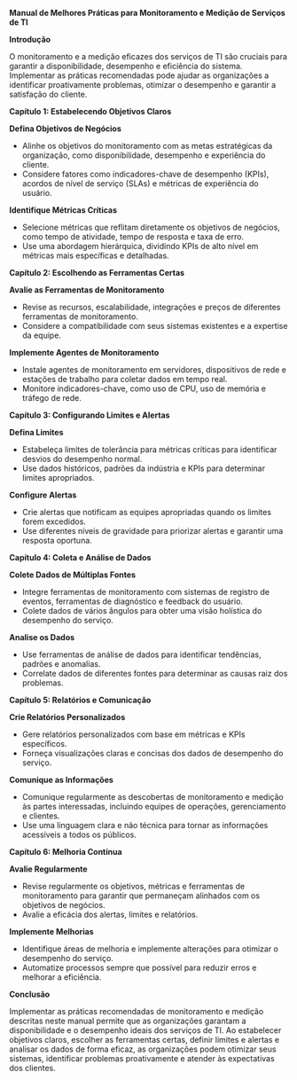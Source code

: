 **Manual de Melhores Práticas para Monitoramento e Medição de Serviços de TI**

**Introdução**

O monitoramento e a medição eficazes dos serviços de TI são cruciais para garantir a disponibilidade, desempenho e eficiência do sistema. Implementar as práticas recomendadas pode ajudar as organizações a identificar proativamente problemas, otimizar o desempenho e garantir a satisfação do cliente.

**Capítulo 1: Estabelecendo Objetivos Claros**

**Defina Objetivos de Negócios**
* Alinhe os objetivos do monitoramento com as metas estratégicas da organização, como disponibilidade, desempenho e experiência do cliente.
* Considere fatores como indicadores-chave de desempenho (KPIs), acordos de nível de serviço (SLAs) e métricas de experiência do usuário.

**Identifique Métricas Críticas**
* Selecione métricas que reflitam diretamente os objetivos de negócios, como tempo de atividade, tempo de resposta e taxa de erro.
* Use uma abordagem hierárquica, dividindo KPIs de alto nível em métricas mais específicas e detalhadas.

**Capítulo 2: Escolhendo as Ferramentas Certas**

**Avalie as Ferramentas de Monitoramento**
* Revise as recursos, escalabilidade, integrações e preços de diferentes ferramentas de monitoramento.
* Considere a compatibilidade com seus sistemas existentes e a expertise da equipe.

**Implemente Agentes de Monitoramento**
* Instale agentes de monitoramento em servidores, dispositivos de rede e estações de trabalho para coletar dados em tempo real.
* Monitore indicadores-chave, como uso de CPU, uso de memória e tráfego de rede.

**Capítulo 3: Configurando Limites e Alertas**

**Defina Limites**
* Estabeleça limites de tolerância para métricas críticas para identificar desvios do desempenho normal.
* Use dados históricos, padrões da indústria e KPIs para determinar limites apropriados.

**Configure Alertas**
* Crie alertas que notificam as equipes apropriadas quando os limites forem excedidos.
* Use diferentes níveis de gravidade para priorizar alertas e garantir uma resposta oportuna.

**Capítulo 4: Coleta e Análise de Dados**

**Colete Dados de Múltiplas Fontes**
* Integre ferramentas de monitoramento com sistemas de registro de eventos, ferramentas de diagnóstico e feedback do usuário.
* Colete dados de vários ângulos para obter uma visão holística do desempenho do serviço.

**Analise os Dados**
* Use ferramentas de análise de dados para identificar tendências, padrões e anomalias.
* Correlate dados de diferentes fontes para determinar as causas raiz dos problemas.

**Capítulo 5: Relatórios e Comunicação**

**Crie Relatórios Personalizados**
* Gere relatórios personalizados com base em métricas e KPIs específicos.
* Forneça visualizações claras e concisas dos dados de desempenho do serviço.

**Comunique as Informações**
* Comunique regularmente as descobertas de monitoramento e medição às partes interessadas, incluindo equipes de operações, gerenciamento e clientes.
* Use uma linguagem clara e não técnica para tornar as informações acessíveis a todos os públicos.

**Capítulo 6: Melhoria Contínua**

**Avalie Regularmente**
* Revise regularmente os objetivos, métricas e ferramentas de monitoramento para garantir que permaneçam alinhados com os objetivos de negócios.
* Avalie a eficácia dos alertas, limites e relatórios.

**Implemente Melhorias**
* Identifique áreas de melhoria e implemente alterações para otimizar o desempenho do serviço.
* Automatize processos sempre que possível para reduzir erros e melhorar a eficiência.

**Conclusão**

Implementar as práticas recomendadas de monitoramento e medição descritas neste manual permite que as organizações garantam a disponibilidade e o desempenho ideais dos serviços de TI. Ao estabelecer objetivos claros, escolher as ferramentas certas, definir limites e alertas e analisar os dados de forma eficaz, as organizações podem otimizar seus sistemas, identificar problemas proativamente e atender às expectativas dos clientes.